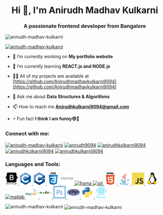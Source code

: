 <h1 align="center">Hi 👋, I'm Anirudh Madhav Kulkarni</h1>
<h3 align="center">A passionate frontend developer from Bangalore</h3>

<p align="left"> <img src="https://komarev.com/ghpvc/?username=anirudh-madhav-kulkarni&label=Profile%20views&color=0e75b6&style=flat" alt="anirudh-madhav-kulkarni" /> </p>

<p align="left"> <a href="https://github.com/ryo-ma/github-profile-trophy"><img src="https://github-profile-trophy.vercel.app/?username=anirudh-madhav-kulkarni" alt="anirudh-madhav-kulkarni" /></a> </p>

- 🔭 I’m currently working on **My portfolio website**

- 🌱 I’m currently learning **REACT.js and NODE.js**

- 👨‍💻 All of my projects are available at [https://github.com/Anirudhmadhavkulkarni9094](https://github.com/Anirudhmadhavkulkarni9094)

- 💬 Ask me about **Data Structures & Algorithms**

- 📫 How to reach me **Anirudhkulkarni9094@gmail.com**

- ⚡ Fun fact **I think I am funny😎🤣**

<h3 align="left">Connect with me:</h3>
<p align="left">
<a href="https://linkedin.com/in/anirudh-madhav-kulkarni" target="blank"><img align="center" src="https://raw.githubusercontent.com/rahuldkjain/github-profile-readme-generator/master/src/images/icons/Social/linked-in-alt.svg" alt="anirudh-madhav-kulkarni" height="30" width="40" /></a>
<a href="https://www.codechef.com/users/anirudh9094" target="blank"><img align="center" src="https://cdn.jsdelivr.net/npm/simple-icons@3.1.0/icons/codechef.svg" alt="anirudh9094" height="30" width="40" /></a>
<a href="[https://www.hackerrank.com/anirudhkulkarni9094](https://www.hackerrank.com/anirudhkulkarni9)" target="blank"><img align="center" src="https://raw.githubusercontent.com/rahuldkjain/github-profile-readme-generator/master/src/images/icons/Social/hackerrank.svg" alt="anirudhkulkarni9094" height="30" width="40" /></a>
<a href="https://www.leetcode.com/anirudhkulkarni9094" target="blank"><img align="center" src="https://raw.githubusercontent.com/rahuldkjain/github-profile-readme-generator/master/src/images/icons/Social/leet-code.svg" alt="anirudhkulkarni9094" height="30" width="40" /></a>
<a href="https://www.hackerearth.com/anirudhkulkarni9094" target="blank"><img align="center" src="https://raw.githubusercontent.com/rahuldkjain/github-profile-readme-generator/master/src/images/icons/Social/hackerearth.svg" alt="anirudhkulkarni9094" height="30" width="40" /></a>
</p>

<h3 align="left">Languages and Tools:</h3>
<p align="left"> <a href="https://getbootstrap.com" target="_blank" rel="noreferrer"> <img src="https://raw.githubusercontent.com/devicons/devicon/master/icons/bootstrap/bootstrap-plain-wordmark.svg" alt="bootstrap" width="40" height="40"/> </a> <a href="https://www.cprogramming.com/" target="_blank" rel="noreferrer"> <img src="https://raw.githubusercontent.com/devicons/devicon/master/icons/c/c-original.svg" alt="c" width="40" height="40"/> </a> <a href="https://www.w3schools.com/cpp/" target="_blank" rel="noreferrer"> <img src="https://raw.githubusercontent.com/devicons/devicon/master/icons/cplusplus/cplusplus-original.svg" alt="cplusplus" width="40" height="40"/> </a> <a href="https://www.w3schools.com/css/" target="_blank" rel="noreferrer"> <img src="https://raw.githubusercontent.com/devicons/devicon/master/icons/css3/css3-original-wordmark.svg" alt="css3" width="40" height="40"/> </a> <a href="https://expressjs.com" target="_blank" rel="noreferrer"> <img src="https://raw.githubusercontent.com/devicons/devicon/master/icons/express/express-original-wordmark.svg" alt="express" width="40" height="40"/> </a> <a href="https://www.figma.com/" target="_blank" rel="noreferrer"> <img src="https://www.vectorlogo.zone/logos/figma/figma-icon.svg" alt="figma" width="40" height="40"/> </a> <a href="https://git-scm.com/" target="_blank" rel="noreferrer"> <img src="https://www.vectorlogo.zone/logos/git-scm/git-scm-icon.svg" alt="git" width="40" height="40"/> </a> <a href="https://www.w3.org/html/" target="_blank" rel="noreferrer"> <img src="https://raw.githubusercontent.com/devicons/devicon/master/icons/html5/html5-original-wordmark.svg" alt="html5" width="40" height="40"/> </a> <a href="https://www.java.com" target="_blank" rel="noreferrer"> <img src="https://raw.githubusercontent.com/devicons/devicon/master/icons/java/java-original.svg" alt="java" width="40" height="40"/> </a> <a href="https://developer.mozilla.org/en-US/docs/Web/JavaScript" target="_blank" rel="noreferrer"> <img src="https://raw.githubusercontent.com/devicons/devicon/master/icons/javascript/javascript-original.svg" alt="javascript" width="40" height="40"/> </a> <a href="https://www.linux.org/" target="_blank" rel="noreferrer"> <img src="https://raw.githubusercontent.com/devicons/devicon/master/icons/linux/linux-original.svg" alt="linux" width="40" height="40"/> </a> <a href="https://www.mathworks.com/" target="_blank" rel="noreferrer"> <img src="https://upload.wikimedia.org/wikipedia/commons/2/21/Matlab_Logo.png" alt="matlab" width="40" height="40"/> </a> <a href="https://www.mysql.com/" target="_blank" rel="noreferrer"> <img src="https://raw.githubusercontent.com/devicons/devicon/master/icons/mysql/mysql-original-wordmark.svg" alt="mysql" width="40" height="40"/> </a> <a href="https://nodejs.org" target="_blank" rel="noreferrer"> <img src="https://raw.githubusercontent.com/devicons/devicon/master/icons/nodejs/nodejs-original-wordmark.svg" alt="nodejs" width="40" height="40"/> </a> <a href="https://www.photoshop.com/en" target="_blank" rel="noreferrer"> <img src="https://raw.githubusercontent.com/devicons/devicon/master/icons/photoshop/photoshop-line.svg" alt="photoshop" width="40" height="40"/> </a> <a href="https://www.php.net" target="_blank" rel="noreferrer"> <img src="https://raw.githubusercontent.com/devicons/devicon/master/icons/php/php-original.svg" alt="php" width="40" height="40"/> </a> <a href="https://www.python.org" target="_blank" rel="noreferrer"> <img src="https://raw.githubusercontent.com/devicons/devicon/master/icons/python/python-original.svg" alt="python" width="40" height="40"/> </a> <a href="https://reactjs.org/" target="_blank" rel="noreferrer"> <img src="https://raw.githubusercontent.com/devicons/devicon/master/icons/react/react-original-wordmark.svg" alt="react" width="40" height="40"/> </a> </p>

<p><img align="left" src="https://github-readme-stats.vercel.app/api/top-langs?username=anirudh-madhav-kulkarni&show_icons=true&locale=en&layout=compact" alt="anirudh-madhav-kulkarni" /></p>

<p>&nbsp;<img align="center" src="https://github-readme-stats.vercel.app/api?username=anirudh-madhav-kulkarni&show_icons=true&locale=en" alt="anirudh-madhav-kulkarni" /></p>
